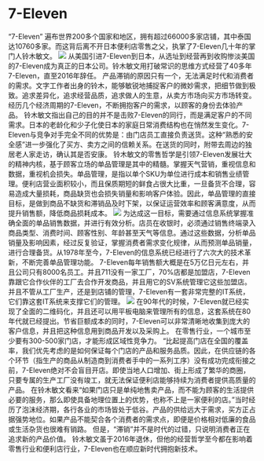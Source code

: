 # 7-Eleven
“7-Eleven” 遍布世界200多个国家和地区，拥有超过66000多家店铺，其中泰国达10760多家。而这背后离不开日本便利店零售之父，执掌了7-Eleven几十年的掌门人铃木敏文。
![](7-Eleven/6cd60e167b114d609714f26ae8f2686f.jpeg)
从美国引进7-Eleven到日本，从选址到经营再到收购惨淡美国的7-Eleven成为真正的日本公司。铃木敏文用打破常识的思维方式经营了40多年7-Eleven，直至2016年辞任。
产品滞销的原因只有一个，无法满足时代和消费者的需求。文字工作者出身的铃木，能够敏锐地捕捉客户的微妙需求，把细节做到极致。追求差异化，追求经营品质，追求做人的生意，从卖方市场向买方市场转变。经历几个经济周期的7-Eleven，不断拥抱客户的需求，以顾客的身份去体验产品。
铃木敏文指出自己的目的并不是击败7-Eleven的同行，而是满足客户的不同需求。日本的老龄化和少子化使日本的家庭日常消费结构也在悄然发生变化。7-Eleven与竞争对手完全不同的优势是：由门店员工直接负责送货。这种“熟悉的安全感”进一步强化了买方、卖方之间的信赖关系。在送货的同时，附带去周边的独居老人家走访，确认其是否安康。
铃木敏文的零售哲学是引领7-Eleven发展壮大的精神内核，基于顾客立场的单品管理是其中的精髓。掌握天气营销，重视信息和数据，重视机会损失。单品管理，是指以单个SKU为单位进行成本和销售业绩管理。便利店营业面积较小，而且保质期短的鲜食占很大比重，一旦备货不合理，容易造成大量损耗，商品缺货也会损失销量和影响客户体验。因此，单品管理的直接目标，是做到商品不缺货和滞销品及时下架，以保证运营效率和顾客满意度，从而提升销售额，降低商品损耗成本。
![](7-Eleven/93686615749e48c2af27137bb62282f5.jpeg)
为达成这一目标，需要通过信息系统掌握准确全面的单品销售数据，并进行有效分析。店员在收银时，必须通过销售终端录入商品类型、消费时间、顾客性别、年龄甚至天气等信息。通过这些数据，分析单品销量及影响因素，经过反复验证，掌握消费者需求变化规律，从而预测单品销量，进行合理备货。从1978年至今，7-Eleven的信息系统已经进行了六次大的技术革新，不断完善单品管理功能。
7-Eleven每年销售额大概是在5万亿日元左右，并且公司只有8000名员工。并且711没有一家工厂，70%店都是加盟店，7-Eleven靠跟它合作伙伴的工厂去合作开发商品，并且用它的SV系统管理它这些加盟店。并且不管从工厂生产，还是到店铺的管理，7-Eleven有一套非常完整的IT系统，它们靠这套IT系统来支撑它们的管理。
![](7-Eleven/4306c93439b340f193c663d8547fc09a.jpeg)
在90年代的时候，7-Eleven就已经实现了全面的二维码化，并且还可以用平板电脑来管理所有的信息，这套系统在80年代就已经提出。节省巨额成本的同时，7-Eleven可以非常清晰地收集到庞大的客户信息，并且把这种信息用到商品开发以及采购上。
在零售行业，一个城市至少要有300-500家门店，才能形成区域性竞争力。
“比起提高门店在全国的覆盖率，我们优先考虑的是如何保证每个门店的产品和服务品质。因此，在供应链的各个环节（指生产的商品从制造商到消费者手中的一系列工序）没有成功完成衔接之前，7-Eleven绝对不会盲目开店。即使当地人口增加、街上形成了繁华的商圈，只要专属的生产工厂没有竣工，就无法保证便利店能够持续为消费者提供高质量的产品。
在铃木敏文看来“如果门店只是单纯地售卖产品，而不能为顾客的生活提供必要的服务，那么即使具备地理位置上的优势，也称不上是一家便利的店。”当时经历了泡沫经济期，各行各业的市场皆处于低谷。产品的供给远大于需求，买方正占据强势地位。如果产品不能契合各个消费者的需求点，即便是价格相对低廉的食品或生活杂货也很难有销路。 但是，“滞销”并不是时代的过错，只说明消费者正在追求新的产品价值。
铃木敏文虽于2016年退休，但他的经营哲学至今都在影响着零售行业和便利店行业，7-Eleven也在顺应新时代拥抱新技术。
